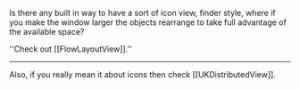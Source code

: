 Is there any built in way to have a sort of icon view, finder style, where if you make the window larger the objects rearrange to take full advantage of the available space?

''Check out [[FlowLayoutView]].''

----

Also, if you really mean it about icons then check [[UKDistributedView]].